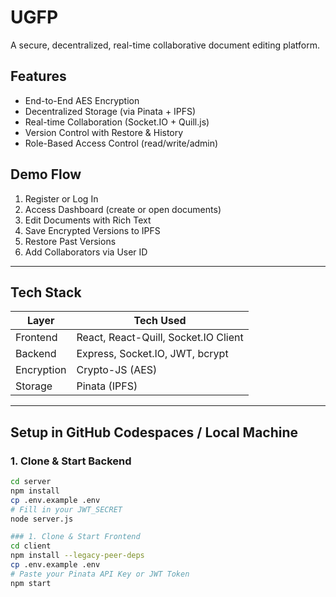 # UGFP

A secure, decentralized, real-time collaborative document editing platform.

## Features

- End-to-End AES Encryption
- Decentralized Storage (via Pinata + IPFS)
- Real-time Collaboration (Socket.IO + Quill.js)
- Version Control with Restore & History
- Role-Based Access Control (read/write/admin)

##  Demo Flow

1. Register or Log In
2. Access Dashboard (create or open documents)
3. Edit Documents with Rich Text
4. Save Encrypted Versions to IPFS
5. Restore Past Versions
6. Add Collaborators via User ID

---

##  Tech Stack

| Layer      | Tech Used                             |
|------------|----------------------------------------|
| Frontend   | React, React-Quill, Socket.IO Client   |
| Backend    | Express, Socket.IO, JWT, bcrypt        |
| Encryption | Crypto-JS (AES)                        |
| Storage    | Pinata (IPFS)                          |

---

## Setup in GitHub Codespaces / Local Machine

### 1. Clone & Start Backend

```bash
cd server
npm install
cp .env.example .env
# Fill in your JWT_SECRET
node server.js

### 1. Clone & Start Frontend
cd client
npm install --legacy-peer-deps
cp .env.example .env
# Paste your Pinata API Key or JWT Token
npm start
